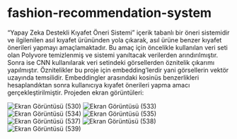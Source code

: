 # fashion-recommendation-system
“Yapay Zeka Destekli Kıyafet Öneri Sistemi” içerik tabanlı bir öneri sistemidir ve ilgilenilen asıl kıyafet ürününden yola çıkarak, asıl ürüne benzer kıyafet önerileri yapmayı amaçlamaktadır. Bu amaç için öncelikle kullanılan veri seti olan Polyvore temizlenmiş ve sistemi yanıltacak verilerden arındırılmıştır. Sonra ise CNN kullanılarak veri setindeki görsellerden öznitelik çıkarımı yapılmıştır. Öznitelikler bu proje için embedding’lerdir yani görsellerin vektör uzayında temsilidir. Embeddingler arasındaki kosinüs benzerlikleri hesaplandıktan sonra kullanıcıya kıyafet önerileri yapma amacı gerçekleştirilmiştir.
Projeden ekran görüntüleri:


![Ekran Görüntüsü (530)](https://user-images.githubusercontent.com/44522586/175432103-d2121b04-68ca-43d5-92d2-65778471a720.png)
![Ekran Görüntüsü (533)](https://user-images.githubusercontent.com/44522586/175432107-7cecaa36-b6fb-442c-bffd-877f3e636952.png)
![Ekran Görüntüsü (534)](https://user-images.githubusercontent.com/44522586/175432108-d838aab7-e3dc-402d-a1a7-af33b4c296bb.png)
![Ekran Görüntüsü (535)](https://user-images.githubusercontent.com/44522586/175432110-87e47c52-5856-4e7b-8e58-a32acc7497de.png)
![Ekran Görüntüsü (537)](https://user-images.githubusercontent.com/44522586/175432113-2affdf03-116f-4181-abbc-a80c0822aa62.png)
![Ekran Görüntüsü (538)](https://user-images.githubusercontent.com/44522586/175432117-cdc425a1-2995-4c6f-a759-18e82ed00c14.png)
![Ekran Görüntüsü (539)](https://user-images.githubusercontent.com/44522586/175432102-b7579e13-ef7b-4c7b-b37b-cd8d1c74bb88.png)

